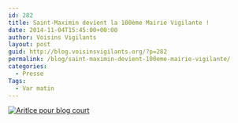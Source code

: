 ```yaml
---
id: 282
title: Saint-Maximin devient la 100ème Mairie Vigilante !
date: 2014-11-04T15:45:00+00:00
author: Voisins Vigilants
layout: post
guid: http://blog.voisinsvigilants.org/?p=282
permalink: /blog/saint-maximin-devient-100eme-mairie-vigilante/
categories:
  - Presse
Tags:
  - Var matin
---
```

<a href="./../../images/2014/11/Aritlce-pour-blog.jpg" target="_blank"><img class="alignleft wp-image-283 size-large" title="Var matin" src="./../../images/2014/11/Aritlce-pour-blog-court.jpg" alt="Aritlce pour blog court" /></a>
